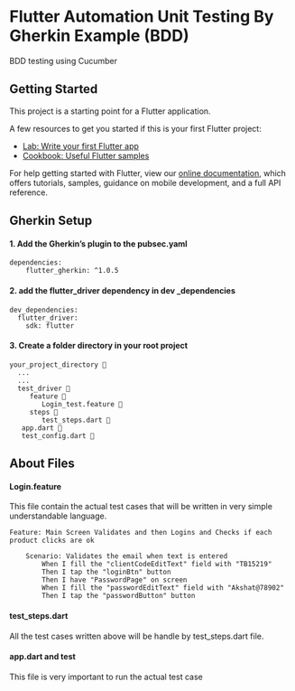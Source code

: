 # Flutter Automation Unit Testing By Gherkin Example (BDD)

BDD testing using Cucumber

## Getting Started

This project is a starting point for a Flutter application.

A few resources to get you started if this is your first Flutter project:

- [Lab: Write your first Flutter app](https://flutter.dev/docs/get-started/codelab)
- [Cookbook: Useful Flutter samples](https://flutter.dev/docs/cookbook)

For help getting started with Flutter, view our
[online documentation](https://flutter.dev/docs), which offers tutorials,
samples, guidance on mobile development, and a full API reference.

## Gherkin Setup

#### 1. Add the Gherkin’s plugin to the pubsec.yaml

````
dependencies:   
    flutter_gherkin: ^1.0.5
````

#### 2. add the flutter_driver dependency in dev _dependencies  

````
dev_dependencies:
  flutter_driver:
    sdk: flutter
````
#### 3. Create a folder directory in your root project 

````
your_project_directory 📁
  ...
  ... 
  test_driver 📁
     feature 📁 
        Login_test.feature 📄
     steps 📁
        test_steps.dart 📄 
   app.dart 📄
   test_config.dart 📄
````

## About Files

#### Login.feature

This file contain the actual test cases that will be written in very simple understandable language. 

````
Feature: Main Screen Validates and then Logins and Checks if each product clicks are ok

    Scenario: Validates the email when text is entered
        When I fill the "clientCodeEditText" field with "TB15219"
        Then I tap the "loginBtn" button
        Then I have "PasswordPage" on screen
        When I fill the "passwordEditText" field with "Akshat@78902"
        Then I tap the "passwordButton" button
````

#### test_steps.dart

All the test cases written above will be handle by test_steps.dart file. 

#### app.dart and test

This file is very important to run the actual test case

